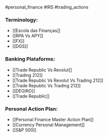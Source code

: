 
#personal_finance #IRS #trading_actions

### Terminology:

* [[Escola das Finanças]]
* [[RPA Vs APY]]
* [[FX]]
* [[DGS]]

### Banking Plataforms:

* [[Trade Republic Vs Revolut]]
* [[Trading 212]]
* [[Trade Republic Vs Revolut Vs Trading 212]]
* [[Trade Republic Vs Trading 212]]
* [[DEGIRO]]
* [[Trade Republic]]

### Personal Action Plan:

* [[Personal Finance Master Action Plan]]
* [[Currency Personal Management]]
* [[S&P 500]]